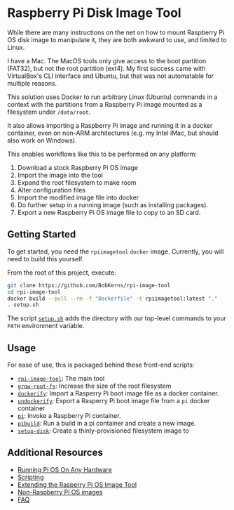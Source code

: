 # Raspberry Pi Disk Image Tool

While there are many instructions on the net on how to mount Raspberry Pi OS disk image to
manipulate it, they are both awkward to use, and limited to Linux.

I have a Mac. The MacOS tools only give access to the boot partition (FAT32),
but not the root partition (ext4). My first success came with VirtualBox's CLI interface and Ubuntu,
but that was not automatable for multiple reasons.

This solution uses Docker to run arbitrary Linux (Ubuntu) commands in a context with the
partitions from a Raspberry Pi image mounted as a filesystem under `/data/root`.

It also allows importing a Raspberry Pi image and running it in a docker container, even on non-ARM
architectures (e.g. my Intel iMac, but should also work on Windows).

This enables workflows like this to be performed on any platform:

1. Download a stock Raspberry Pi OS image
2. Import the image into the tool
3. Expand the root filesystem to make room
4. Alter configuration files
5. Import the modified image file into docker
6. Do further setup in a running image (such as installing packages).
7. Export a new Raspberry Pi OS image file to copy to an SD card.

## Getting Started

To get started, you need the `rpiimagetool` `docker` image. Currently, you will need to
build this yourself.

From the root of this project, execute:

```bash
git clone https://github.com/BobKerns/rpi-image-tool
cd rpi-image-tool
docker build --pull --rm -f "Dockerfile" -t rpiimagetool:latest "."
. setup.sh
```

The script [`setup.sh`](setup.sh) adds the directory with our top-level commands to your
`PATH` environment variable.

## Usage

For ease of use, this is packaged behind these front-end scripts:

* [`rpi-image-tool`](doc/bin/rpi-image-tool.md): The main tool
* [`grow-root-fs`](doc/bin/grow-root-fs.md): Increase the size of the root filesystem
* [`dockerify`](doc/bin/dockerify.md): Import a Rasperry Pi boot image file as a docker container.
* [`undockerify`](doc/bin/undockerify.md): Export a Rasperry Pi boot image file from a `pi` docker container
* [`pi`](doc/bin/pi.md): Invoke a Raspberry Pi container.
* [`pibuild`](doc/bin/pibuild.md): Run a build in a pi container and create a new image.
* [`setup-disk`](doc/bin/setup-disk.md): Create a thinly-provisioned filesystem image to

## Additional Resources

* [Running Pi OS On Any Hardware](doc/pi-os-anywhere.md)
* [Scripting](doc/scripting.md)
* [Extending the Rasperry Pi OS Image Tool](doc/extending.md)
* [Non-Raspberry Pi OS images](doc/non-raspos.md)
* [FAQ](doc/faq.md)
